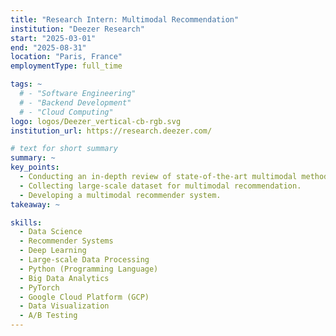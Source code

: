 ```yaml
---
title: "Research Intern: Multimodal Recommendation"
institution: "Deezer Research"
start: "2025-03-01"
end: "2025-08-31"
location: "Paris, France"
employmentType: full_time

tags: ~
  # - "Software Engineering"
  # - "Backend Development"
  # - "Cloud Computing"
logo: logos/Deezer_vertical-cb-rgb.svg
institution_url: https://research.deezer.com/

# text for short summary
summary: ~
key_points: 
  - Conducting an in-depth review of state-of-the-art multimodal methods.
  - Collecting large-scale dataset for multimodal recommendation.
  - Developing a multimodal recommender system.
takeaway: ~

skills: 
  - Data Science
  - Recommender Systems
  - Deep Learning
  - Large-scale Data Processing
  - Python (Programming Language)
  - Big Data Analytics
  - PyTorch
  - Google Cloud Platform (GCP)
  - Data Visualization
  - A/B Testing
---
```

